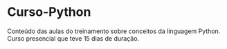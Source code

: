 # Curso-Python
Conteúdo das aulas do treinamento sobre conceitos da linguagem Python. 
Curso presencial que teve 15 dias de duração.
